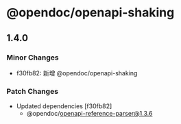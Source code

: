 # @opendoc/openapi-shaking

## 1.4.0

### Minor Changes

- f30fb82: 新增 @opendoc/openapi-shaking

### Patch Changes

- Updated dependencies [f30fb82]
  - @opendoc/openapi-reference-parser@1.3.6
